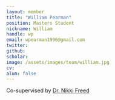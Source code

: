 ```yaml
---
layout: member
title: "William Pearman"
position: Masters Student
nickname: William
handle: wp
email: wpearman1996@gmail.com
twitter:
github:
scholar:
image: /assets/images/team/william.jpg
cv:
alum: false
---
```

Co-supervised by [Dr. Nikki Freed](http://www.massey.ac.nz/massey/expertise/profile.cfm?stref=844350)
